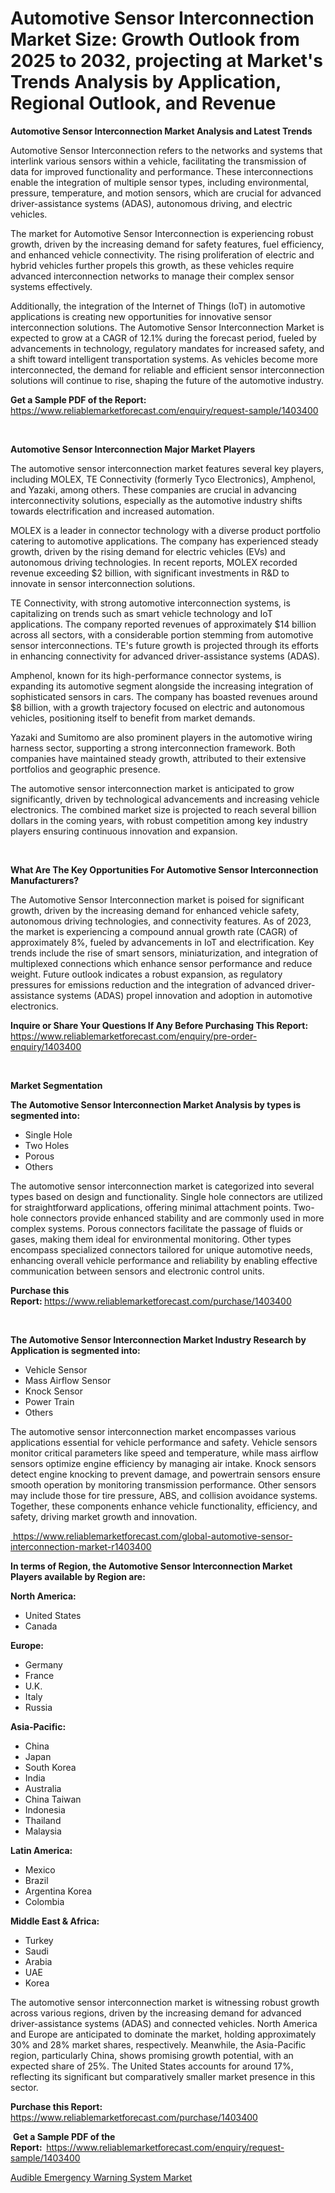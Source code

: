 <p><h1>Automotive Sensor Interconnection Market Size: Growth Outlook from 2025 to 2032, projecting at Market's Trends Analysis by Application, Regional Outlook, and Revenue</h1></p><p><strong>Automotive Sensor Interconnection Market Analysis and Latest Trends</strong></p>
<p><p>Automotive Sensor Interconnection refers to the networks and systems that interlink various sensors within a vehicle, facilitating the transmission of data for improved functionality and performance. These interconnections enable the integration of multiple sensor types, including environmental, pressure, temperature, and motion sensors, which are crucial for advanced driver-assistance systems (ADAS), autonomous driving, and electric vehicles.</p><p>The market for Automotive Sensor Interconnection is experiencing robust growth, driven by the increasing demand for safety features, fuel efficiency, and enhanced vehicle connectivity. The rising proliferation of electric and hybrid vehicles further propels this growth, as these vehicles require advanced interconnection networks to manage their complex sensor systems effectively. </p><p>Additionally, the integration of the Internet of Things (IoT) in automotive applications is creating new opportunities for innovative sensor interconnection solutions. The Automotive Sensor Interconnection Market is expected to grow at a CAGR of 12.1% during the forecast period, fueled by advancements in technology, regulatory mandates for increased safety, and a shift toward intelligent transportation systems. As vehicles become more interconnected, the demand for reliable and efficient sensor interconnection solutions will continue to rise, shaping the future of the automotive industry.</p></p>
<p><strong>Get a Sample PDF of the Report:&nbsp;</strong> <a href="https://www.reliablemarketforecast.com/enquiry/request-sample/1403400?utm_campaign=3308&utm_medium=2&utm_source=Github&utm_content=ia&utm_term=28032025&utm_id=automotive-sensor-interconnection">https://www.reliablemarketforecast.com/enquiry/request-sample/1403400</a></p>
<p>&nbsp;</p>
<p><strong>Automotive Sensor Interconnection Major Market Players</strong></p>
<p><p>The automotive sensor interconnection market features several key players, including MOLEX, TE Connectivity (formerly Tyco Electronics), Amphenol, and Yazaki, among others. These companies are crucial in advancing interconnectivity solutions, especially as the automotive industry shifts towards electrification and increased automation.</p><p>MOLEX is a leader in connector technology with a diverse product portfolio catering to automotive applications. The company has experienced steady growth, driven by the rising demand for electric vehicles (EVs) and autonomous driving technologies. In recent reports, MOLEX recorded revenue exceeding $2 billion, with significant investments in R&D to innovate in sensor interconnection solutions.</p><p>TE Connectivity, with strong automotive interconnection systems, is capitalizing on trends such as smart vehicle technology and IoT applications. The company reported revenues of approximately $14 billion across all sectors, with a considerable portion stemming from automotive sensor interconnections. TE's future growth is projected through its efforts in enhancing connectivity for advanced driver-assistance systems (ADAS).</p><p>Amphenol, known for its high-performance connector systems, is expanding its automotive segment alongside the increasing integration of sophisticated sensors in cars. The company has boasted revenues around $8 billion, with a growth trajectory focused on electric and autonomous vehicles, positioning itself to benefit from market demands.</p><p>Yazaki and Sumitomo are also prominent players in the automotive wiring harness sector, supporting a strong interconnection framework. Both companies have maintained steady growth, attributed to their extensive portfolios and geographic presence.</p><p>The automotive sensor interconnection market is anticipated to grow significantly, driven by technological advancements and increasing vehicle electronics. The combined market size is projected to reach several billion dollars in the coming years, with robust competition among key industry players ensuring continuous innovation and expansion.</p></p>
<p>&nbsp;</p>
<p><strong>What Are The Key Opportunities For Automotive Sensor Interconnection Manufacturers?</strong></p>
<p><p>The Automotive Sensor Interconnection market is poised for significant growth, driven by the increasing demand for enhanced vehicle safety, autonomous driving technologies, and connectivity features. As of 2023, the market is experiencing a compound annual growth rate (CAGR) of approximately 8%, fueled by advancements in IoT and electrification. Key trends include the rise of smart sensors, miniaturization, and integration of multiplexed connections which enhance sensor performance and reduce weight. Future outlook indicates a robust expansion, as regulatory pressures for emissions reduction and the integration of advanced driver-assistance systems (ADAS) propel innovation and adoption in automotive electronics.</p></p>
<p><strong>Inquire or Share Your Questions If Any Before Purchasing This Report:</strong> <a href="https://www.reliablemarketforecast.com/enquiry/pre-order-enquiry/1403400?utm_campaign=3308&utm_medium=2&utm_source=Github&utm_content=ia&utm_term=28032025&utm_id=automotive-sensor-interconnection">https://www.reliablemarketforecast.com/enquiry/pre-order-enquiry/1403400</a></p>
<p>&nbsp;</p>
<p><strong>Market Segmentation</strong></p>
<p><strong>The Automotive Sensor Interconnection Market Analysis by types is segmented into:</strong></p>
<p><ul><li>Single Hole</li><li>Two Holes</li><li>Porous</li><li>Others</li></ul></p>
<p><p>The automotive sensor interconnection market is categorized into several types based on design and functionality. Single hole connectors are utilized for straightforward applications, offering minimal attachment points. Two-hole connectors provide enhanced stability and are commonly used in more complex systems. Porous connectors facilitate the passage of fluids or gases, making them ideal for environmental monitoring. Other types encompass specialized connectors tailored for unique automotive needs, enhancing overall vehicle performance and reliability by enabling effective communication between sensors and electronic control units.</p></p>
<p><strong>Purchase this Report:&nbsp;</strong><a href="https://www.reliablemarketforecast.com/purchase/1403400?utm_campaign=3308&utm_medium=2&utm_source=Github&utm_content=ia&utm_term=28032025&utm_id=automotive-sensor-interconnection">https://www.reliablemarketforecast.com/purchase/1403400</a></p>
<p>&nbsp;</p>
<p><strong>The Automotive Sensor Interconnection Market Industry Research by Application is segmented into:</strong></p>
<p><ul><li>Vehicle Sensor</li><li>Mass Airflow Sensor</li><li>Knock Sensor</li><li>Power Train</li><li>Others</li></ul></p>
<p><p>The automotive sensor interconnection market encompasses various applications essential for vehicle performance and safety. Vehicle sensors monitor critical parameters like speed and temperature, while mass airflow sensors optimize engine efficiency by managing air intake. Knock sensors detect engine knocking to prevent damage, and powertrain sensors ensure smooth operation by monitoring transmission performance. Other sensors may include those for tire pressure, ABS, and collision avoidance systems. Together, these components enhance vehicle functionality, efficiency, and safety, driving market growth and innovation.</p></p>
<p><a href="https://www.reliablemarketforecast.com/global-automotive-sensor-interconnection-market-r1403400?utm_campaign=3308&utm_medium=2&utm_source=Github&utm_content=ia&utm_term=28032025&utm_id=automotive-sensor-interconnection">&nbsp;https://www.reliablemarketforecast.com/global-automotive-sensor-interconnection-market-r1403400</a></p>
<p><strong>In terms of Region, the Automotive Sensor Interconnection Market Players available by Region are:</strong></p>
<p>
    <p> <strong> North America: </strong>
        <ul>
            <li>United States</li>
            <li>Canada</li>
        </ul>
        </p> 
    <p> <strong> Europe: </strong>
        <ul>
            <li>Germany</li>
            <li>France</li>
            <li>U.K.</li>
            <li>Italy</li>
            <li>Russia</li>
        </ul>
        </p> 
    <p> <strong> Asia-Pacific: </strong>
        <ul>
            <li>China</li>
            <li>Japan</li>
            <li>South Korea</li>
            <li>India</li>
            <li>Australia</li>
            <li>China Taiwan</li>
            <li>Indonesia</li>
            <li>Thailand</li>
            <li>Malaysia</li>
        </ul>
        </p> 
    <p> <strong> Latin America: </strong>
        <ul>
            <li>Mexico</li>
            <li>Brazil</li>
            <li>Argentina Korea</li>
            <li>Colombia</li>
        </ul>
        </p> 
    <p> <strong> Middle East & Africa: </strong>
        <ul>
            <li>Turkey</li>
            <li>Saudi</li>
            <li>Arabia</li>
            <li>UAE</li>
            <li>Korea</li>
        </ul>
    </p>
    </p>
<p><p>The automotive sensor interconnection market is witnessing robust growth across various regions, driven by the increasing demand for advanced driver-assistance systems (ADAS) and connected vehicles. North America and Europe are anticipated to dominate the market, holding approximately 30% and 28% market shares, respectively. Meanwhile, the Asia-Pacific region, particularly China, shows promising growth potential, with an expected share of 25%. The United States accounts for around 17%, reflecting its significant but comparatively smaller market presence in this sector.</p></p>
<p><strong>Purchase this Report: </strong><a href="https://www.reliablemarketforecast.com/purchase/1403400?utm_campaign=3308&utm_medium=2&utm_source=Github&utm_content=ia&utm_term=28032025&utm_id=automotive-sensor-interconnection">https://www.reliablemarketforecast.com/purchase/1403400</a></p>
<p>&nbsp;<strong>Get a Sample PDF of the Report:&nbsp;&nbsp;</strong><a href="https://www.reliablemarketforecast.com/enquiry/request-sample/1403400?utm_campaign=3308&utm_medium=2&utm_source=Github&utm_content=ia&utm_term=28032025&utm_id=automotive-sensor-interconnection">https://www.reliablemarketforecast.com/enquiry/request-sample/1403400</a></p>
<p><strong></strong></p>
<p><p><a href="https://github.com/wynonachirei9/Market-Research-Report-List-1/blob/main/audible-emergency-warning-system-market.md?utm_campaign=3308&utm_medium=2&utm_source=Github&utm_content=ia&utm_term=28032025&utm_id=automotive-sensor-interconnection">Audible Emergency Warning System Market</a></p></p>